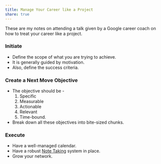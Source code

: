 ```yaml
---
title: Manage Your Career like a Project
share: true
---
```


These are my notes on attending a talk given by a Google career coach on how to treat your career like a project.

### Initiate

* Define the scope of what you are trying to achieve.
* It is generally guided by motivation.
* Also, define the success criteria.

### Create a Next Move Objective

* The objective should be -
  1. Specific
  1. Measurable
  1. Actionable
  1. Relevant
  1. Time-bound.
* Break down all these objectives into bite-sized chunks.

### Execute

* Have a well-managed calendar.
* Have a robust [Note Taking](Note%20Taking.md) system in place.
* Grow your network.
